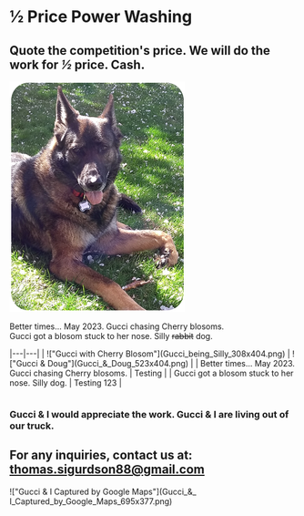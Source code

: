 # ½ Price Power Washing

## Quote the competition's price. We will do the work for _½_  price. Cash.

!["Gucci with Cherry Blosom"](Gucci_being_Silly_308x404.png)

Better times... May 2023. Gucci chasing Cherry blosoms.  
Gucci got a blosom stuck to her nose. Silly ~~rabbit~~ dog.

<table style="border: 0">
|---|---|
| !["Gucci with Cherry Blosom"](Gucci_being_Silly_308x404.png) | !["Gucci & Doug"](Gucci_&_Doug_523x404.png) |
| Better times... May 2023. Gucci chasing Cherry blosoms.  | Testing     |
| Gucci got a blosom stuck to her nose. Silly dog.         | Testing 123 | 
</table>

### Gucci & I would appreciate the work.  Gucci & I are living out of our truck.

## For any inquiries, contact us at: thomas.sigurdson88@gmail.com

!["Gucci & I Captured by Google Maps"](Gucci_&_ I_Captured_by_Google_Maps_695x377.png)
